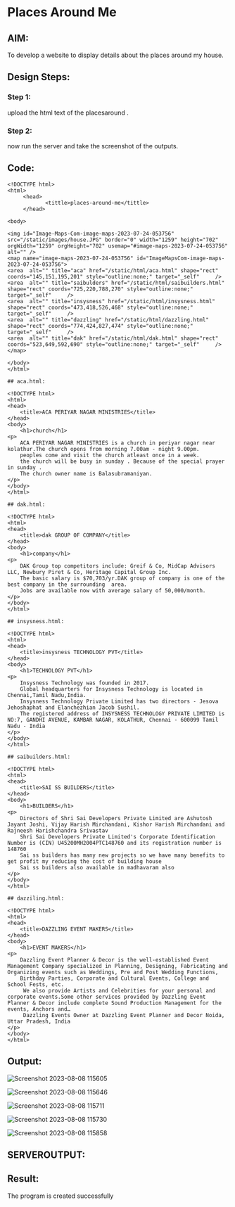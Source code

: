 # Places Around Me
## AIM:
To develop a website to display details about the places around my house.

## Design Steps:

### Step 1:
upload the html text of the placesaround .
### Step 2:
now run the server and take the screenshot of the outputs.

## Code:
```
<!DOCTYPE html>
<html>
     <head>
            <tittle>places-around-me</tittle>
     </head>

<body>

<img id="Image-Maps-Com-image-maps-2023-07-24-053756" src="/static/images/house.JPG" border="0" width="1259" height="702" orgWidth="1259" orgHeight="702" usemap="#image-maps-2023-07-24-053756" alt="" />
<map name="image-maps-2023-07-24-053756" id="ImageMapsCom-image-maps-2023-07-24-053756">
<area  alt="" title="aca" href="/static/html/aca.html" shape="rect" coords="145,151,195,201" style="outline:none;" target="_self"     />
<area  alt="" title="saibulders" href="/static/html/saibuilders.html" shape="rect" coords="725,220,788,270" style="outline:none;" target="_self"     />
<area  alt="" title="insysness" href="/static/html/insysness.html" shape="rect" coords="473,418,526,468" style="outline:none;" target="_self"     />
<area  alt="" title="dazzling" href="/static/html/dazzling.html" shape="rect" coords="774,424,827,474" style="outline:none;" target="_self"     />
<area  alt="" title="dak" href="/static/html/dak.html" shape="rect" coords="523,649,592,690" style="outline:none;" target="_self"     />
</map>

</body>
</html>

## aca.html:

<!DOCTYPE html>
<html>
<head>
    <title>ACA PERIYAR NAGAR MINISTRIES</title>
</head>
<body>
    <h1>church</h1>
<p>
    ACA PERIYAR NAGAR MINISTRIES is a church in periyar nagar near kolathur.The church opens from morning 7.00am - night 9.00pm.
    peoples come and visit the church atleast once in a week.
    the church will be busy in sunday . Because of the special prayer in sunday .
    The church owner name is Balasubramaniyan.
</p>
</body>
</html>

## dak.html:

<!DOCTYPE html>
<html>
<head>
    <title>dak GROUP OF COMPANY</title>
</head>
<body>
    <h1>company</h1>
<p>
    DAK Group top competitors include: Greif & Co, MidCap Advisors LLC, Newbury Piret & Co, Heritage Capital Group Inc. 
    The basic salary is $70,703/yr.DAK group of company is one of the best company in the surrounding  area.
    Jobs are available now with average salary of 50,000/month.
</p>
</body>
</html>

## insysness.html:

<!DOCTYPE html>
<html>
<head>
    <title>insysness TECHNOLOGY PVT</title>
</head>
<body>
    <h1>TECHNOLOGY PVT</h1>
<p>
    Insysness Technology was founded in 2017.
    Global headquarters for Insysness Technology is located in Chennai,Tamil Nadu,India.
    Insysness Technology Private Limited has two directors - Jesova Jehoshaphat and Elanchezhian Jacob Sushil.
    The registered address of INSYSNESS TECHNOLOGY PRIVATE LIMITED is NO:7, GANDHI AVENUE, KAMBAR NAGAR, KOLATHUR, Chennai - 600099 Tamil Nadu - India
</p>
</body>
</html>

## saibuilders.html:

<!DOCTYPE html>
<html>
<head>
    <title>SAI SS BUILDERS</title>
</head>
<body>
    <h1>BUILDERS</h1>
<p>
    Directors of Shri Sai Developers Private Limited are Ashutosh Jayant Joshi, Vijay Harish Mirchandani, Kishor Harish Mirchandani and Rajneesh Harishchandra Srivastav
    Shri Sai Developers Private Limited's Corporate Identification Number is (CIN) U45200MH2004PTC148760 and its registration number is 148760
    Sai ss builders has many new projects so we have many benefits to get profit my reducing the cost of building house
    Sai ss builders also available in madhavaram also
</p>
</body>
</html>

## dazziling.html:

<!DOCTYPE html>
<html>
<head>
    <title>DAZZLING EVENT MAKERS</title>
</head>
<body>
    <h1>EVENT MAKERS</h1>
<p>
    Dazzling Event Planner & Decor is the well-established Event Management Company specialized in Planning, Designing, Fabricating and Organizing events such as Weddings, Pre and Post Wedding Functions, 
    Birthday Parties, Corporate and Cultural Events, College and School Fests, etc.
     We also provide Artists and Celebrities for your personal and corporate events.Some other services provided by Dazzling Event Planner & Decor include complete Sound Production Management for the events, Anchors and…
     Dazzling Events Owner at Dazzling Event Planner and Decor Noida, Uttar Pradesh, India
</p>
</body>
</html>
```

## Output:
![Screenshot 2023-08-08 115605](https://github.com/dharshan7200/places-around-me/assets/138850116/cedfbb21-7ef0-469e-bcb4-19d99cebd551)

![Screenshot 2023-08-08 115646](https://github.com/dharshan7200/places-around-me/assets/138850116/f384dcde-5f1c-4d4d-a749-2a0325a5c87f)

![Screenshot 2023-08-08 115711](https://github.com/dharshan7200/places-around-me/assets/138850116/29e7c03a-49c3-4092-919a-f27eea739801)

![Screenshot 2023-08-08 115730](https://github.com/dharshan7200/places-around-me/assets/138850116/acc3dc80-9951-481a-add3-d39e878fdeaa)

![Screenshot 2023-08-08 115858](https://github.com/dharshan7200/places-around-me/assets/138850116/7759b32b-8055-4cdd-8278-35a117f1e9ce)

## SERVEROUTPUT:


## Result:
The program is created successfully
